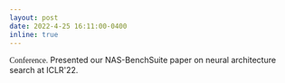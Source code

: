 ```yaml
---
layout: post
date: 2022-4-25 16:11:00-0400
inline: true
---
```


<span style="font-family: Copperplate, fantasy;">Conference.</span> Presented our NAS-BenchSuite paper on neural architecture search at ICLR'22.
